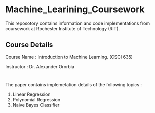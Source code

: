 # Machine_Learining_Coursework

This reposotory contains information and code implementations from coursework at Rochester Institute of Technology (RIT). 

## Course Details 

Course Name : Introduction to Machine Learning. (CSCI 635)

Instructor  : Dr. Alexander Ororbia

# 

The paper contains implemetation details of the following topics : 

1. Linear Regression
2. Polynomial Regression
3. Naive Bayes Classifier
